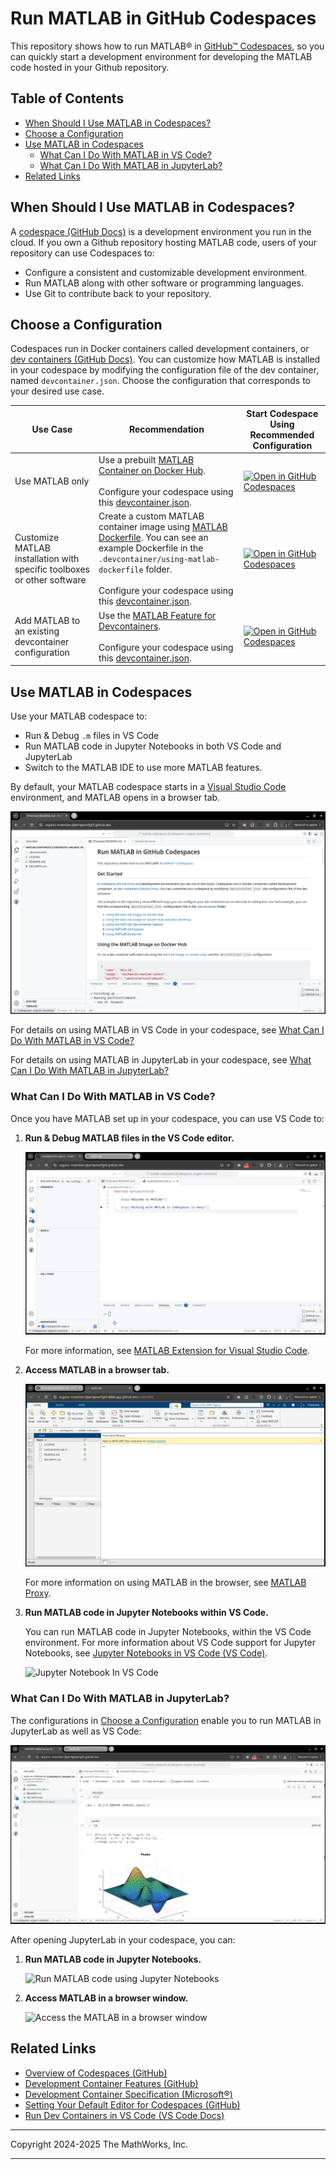 # Run MATLAB in GitHub Codespaces

This repository shows how to run MATLAB&reg; in [GitHub&trade; Codespaces](https://github.com/features/codespaces), so you can quickly start a development environment for developing the MATLAB code hosted in your Github repository.


## Table of Contents
- [When Should I Use MATLAB in Codespaces?](#when-should-i-use-matlab-in-codespaces)
- [Choose a Configuration](#choose-a-configuration)
- [Use MATLAB in Codespaces](#use-matlab-in-codespaces)
  - [What Can I Do With MATLAB in VS Code?](#what-can-i-do-with-matlab-in-vs-code)
  - [What Can I Do With MATLAB in JupyterLab?](#what-can-i-do-with-matlab-in-jupyterlab)
- [Related Links](#related-links)    


## When Should I Use MATLAB in Codespaces?

A [codespace (GitHub Docs)](https://docs.github.com/en/codespaces/overview) is a development environment you run in the cloud. If you own a Github repository hosting MATLAB code, users of your repository can use Codespaces to:
- Configure a consistent and customizable development environment.
- Run MATLAB along with other software or programming languages.
- Use Git to contribute back to your repository.

## Choose a Configuration

Codespaces run in Docker containers called development containers, or [dev containers (GitHub Docs)](https://docs.github.com/en/codespaces/setting-up-your-project-for-codespaces/adding-a-dev-container-configuration/introduction-to-dev-containers). You can customize how MATLAB is installed in your codespace by modifying the configuration file of the dev container, named `devcontainer.json`. Choose the configuration that corresponds to your desired use case.

| Use Case  | Recommendation | Start Codespace Using Recommended Configuration |
| ------------- | ------------- |------------- |
|Use MATLAB only|Use a prebuilt [MATLAB Container on Docker Hub](https://hub.docker.com/r/mathworks/matlab). <br><br>Configure your codespace using this [devcontainer.json](.devcontainer/devcontainer.json).|[![Open in GitHub Codespaces](https://github.com/codespaces/badge.svg)](https://github.com/codespaces/new/mathworks-ref-arch/matlab-codespaces?template=false&devcontainer_path=.devcontainer%2Fdevcontainer.json)|
|Customize MATLAB installation with specific toolboxes or other software|Create a custom MATLAB container image using [MATLAB Dockerfile](https://github.com/mathworks-ref-arch/matlab-dockerfile). You can see an example Dockerfile in the `.devcontainer/using-matlab-dockerfile` folder. <br><br>Configure your codespace using this [devcontainer.json](.devcontainer/using-matlab-dockerfile/devcontainer.json).|[![Open in GitHub Codespaces](https://github.com/codespaces/badge.svg)](https://github.com/codespaces/new/mathworks-ref-arch/matlab-codespaces?template=false&devcontainer_path=.devcontainer%2Fusing-matlab-dockerfile%2Fdevcontainer.json)|
|Add MATLAB to an existing devcontainer configuration|Use the [MATLAB Feature for Devcontainers](https://github.com/mathworks/devcontainer-features/tree/main/src/matlab). <br><br>Configure your codespace using this [devcontainer.json](.devcontainer/using-devcontainer-feature/devcontainer.json).|[![Open in GitHub Codespaces](https://github.com/codespaces/badge.svg)](https://github.com/codespaces/new/mathworks-ref-arch/matlab-codespaces?template=false&devcontainer_path=.devcontainer%2Fusing-devcontainer-feature%2Fdevcontainer.json)||

## Use MATLAB in Codespaces 

Use your MATLAB codespace to:
- Run & Debug `.m` files in VS Code
- Run MATLAB code in Jupyter Notebooks in both VS Code and JupyterLab
- Switch to the MATLAB IDE to use more MATLAB features.

By default, your MATLAB codespace starts in a [Visual Studio Code](https://code.visualstudio.com/) environment, and MATLAB opens in a browser tab.

![VSCode In Codespaces](img/VSCodeInCodespaces.png)

For details on using MATLAB in VS Code in your codespace, see [What Can I Do With MATLAB in VS Code?](#what-can-i-do-with-matlab-in-vs-code)

For details on using MATLAB in JupyterLab in your codespace, see [What Can I Do With MATLAB in JupyterLab?](#what-can-i-do-with-matlab-in-jupyterlab)




### What Can I Do With MATLAB in VS Code?

Once you have MATLAB set up in your codespace, you can use VS Code to: 

1. **Run & Debug MATLAB files in the VS Code editor.**</br>
   
   ![Run and Debug MATLAB in VS Code](img/RunAndDebugInVSCode.gif)
   
   For more information, see [MATLAB Extension for Visual Studio Code](https://github.com/mathworks/MATLAB-extension-for-vscode).


2. **Access MATLAB in a browser tab.**</br>

   ![MATLAB Proxy](img/MATLABinBrowser.png)

   For more information on using MATLAB in the browser, see [MATLAB Proxy](https://github.com/mathworks/matlab-proxy).

3. **Run MATLAB code in Jupyter Notebooks within VS Code.**</br>

   You can run MATLAB code in Jupyter Notebooks, within the VS Code environment. For more information about VS Code support for Jupyter Notebooks, see [Jupyter Notebooks in VS Code (VS Code)](https://code.visualstudio.com/docs/datascience/jupyter-notebooks).
   
   ![Jupyter Notebook In VS Code](img/JupyterNotebookInVSCode.gif)


### What Can I Do With MATLAB in JupyterLab?

The configurations in [Choose a Configuration](#choose-a-configuration) enable you to run MATLAB in JupyterLab as well as VS Code:

![Open In JupyterLab](img/OpenInJupyterLab.gif)


After opening JupyterLab in your codespace, you can:

1. **Run MATLAB code in Jupyter Notebooks.**</br>
   
   ![Run MATLAB code using Jupyter Notebooks](https://github.com/mathworks/jupyter-matlab-proxy/raw/main/img/JupyterKernel.gif)

2. **Access MATLAB in a browser window.**</br>
      
   ![Access the MATLAB in a browser window](https://github.com/mathworks/jupyter-matlab-proxy/raw/main/img/JupyterMATLABDesktop.gif)


## Related Links

- [Overview of Codespaces (GitHub)](https://docs.github.com/en/codespaces/overview)
- [Development Container Features (GitHub)](https://github.com/devcontainers/features/)
- [Development Container Specification (Microsoft&reg;)](https://containers.dev/implementors/spec/)
- [Setting Your Default Editor for Codespaces (GitHub)](https://docs.github.com/en/codespaces/setting-your-user-preferences/setting-your-default-editor-for-github-codespaces)
- [Run Dev Containers in VS Code (VS Code Docs) ](https://code.visualstudio.com/docs/devcontainers/create-dev-container)

---

Copyright 2024-2025 The MathWorks, Inc.

---
